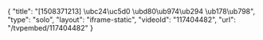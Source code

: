 {
    "title": "[1508371213] \ubc24\uc5d0 \ubd80\ub974\ub294 \ub178\ub798",
    "type": "solo",
    "layout": "iframe-static",
    "videoId": "117404482",
    "url": "\/tvpembed\/117404482"
}